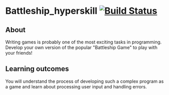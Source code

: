 # Battleship_hyperskill  [![Build Status](https://travis-ci.org/x1ff/Battleship_hyperskill.svg?branch=master)](https://travis-ci.org/x1ff/Battleship_hyperskill)

## About
Writing games is probably one of the most exciting tasks in programming. Develop your own version of the popular "Battleship Game" to play with your friends!
## Learning outcomes
You will understand the process of developing such a complex program as a game and learn about processing user input and handling errors.

